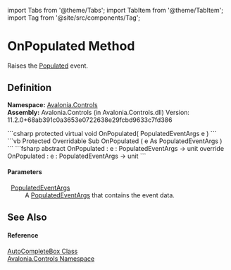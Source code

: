 import Tabs from '@theme/Tabs'; 
import TabItem from '@theme/TabItem'; 
import Tag from '@site/src/components/Tag'; 

# OnPopulated Method


Raises the <a href="E_Avalonia_Controls_AutoCompleteBox_Populated">Populated</a> event.



## Definition
**Namespace:** <a href="N_Avalonia_Controls">Avalonia.Controls</a>  
**Assembly:** Avalonia.Controls (in Avalonia.Controls.dll) Version: 11.2.0+68ab391c0a3653e0722638e29fcbd9633c7fd386

<Tabs groupId="api-code-preview">
<TabItem value="csharp" label="C#">
```csharp
protected virtual void OnPopulated(
	PopulatedEventArgs e
)
```
</TabItem>
<TabItem value="vb" label="VB">
```vb
Protected Overridable Sub OnPopulated ( 
	e As PopulatedEventArgs
)
```
</TabItem>
<TabItem value="fsharp" label="F#">
```fsharp
abstract OnPopulated : 
        e : PopulatedEventArgs -> unit 
override OnPopulated : 
        e : PopulatedEventArgs -> unit 
```
</TabItem>
</Tabs>



#### Parameters
<dl><dt>  <a href="T_Avalonia_Controls_PopulatedEventArgs">PopulatedEventArgs</a></dt><dd>A <a href="T_Avalonia_Controls_PopulatedEventArgs">PopulatedEventArgs</a> that contains the event data.</dd></dl>

## See Also


#### Reference
<a href="T_Avalonia_Controls_AutoCompleteBox">AutoCompleteBox Class</a>  
<a href="N_Avalonia_Controls">Avalonia.Controls Namespace</a>  
